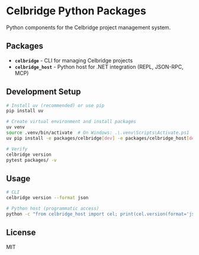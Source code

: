 # Celbridge Python Packages

Python components for the Celbridge project management system.

## Packages

- **`celbridge`** - CLI for managing Celbridge projects
- **`celbridge_host`** - Python host for .NET integration (REPL, JSON-RPC, MCP)

## Development Setup

```bash
# Install uv (recommended) or use pip
pip install uv

# Create virtual environment and install packages
uv venv
source .venv/bin/activate  # On Windows: .\.venv\Scripts\Activate.ps1
uv pip install -e packages/celbridge[dev] -e packages/celbridge_host[dev]

# Verify
celbridge version
pytest packages/ -v
```

## Usage

```bash
# CLI
celbridge version --format json

# Python host (programmatic access)
python -c "from celbridge_host import cel; print(cel.version(format='json'))"
```

## License

MIT
